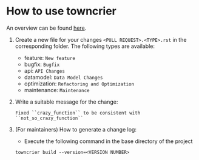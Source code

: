 # How to use towncrier

An overview can be found [here](https://towncrier.readthedocs.io/en/stable/quickstart.html#).

1. Create a new file for your changes `<PULL REQUEST>.<TYPE>.rst` in the corresponding folder. The following types are available:
    - feature: `New feature`
    - bugfix: `Bugfix`
    - api: `API Changes`
    - datamodel: `Data Model Changes`
    - optimization: `Refactoring and Optimization`
    - maintenance: `Maintenance`


2. Write a suitable message for the change:
    ```
    Fixed ``crazy_function`` to be consistent with ``not_so_crazy_function``
    ```

3. (For maintainers) How to generate a change log:
    - Execute the following command in the base directory of the project
    ```
    towncrier build --version=<VERSION NUMBER>
    ```
